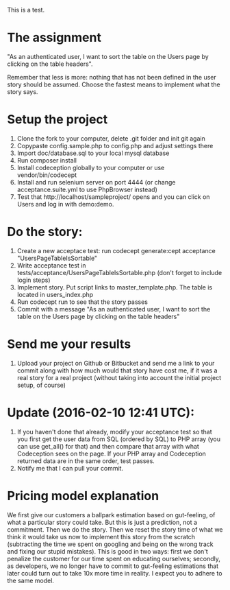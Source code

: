 This is a test.

The assignment
===
"As an authenticated user, I want to sort the table on the Users page by clicking on the table headers".

Remember that less is more: nothing that has not been defined in the user story should be assumed. Choose the fastest means to implement what the story says. 

Setup the project
====
1. Clone the fork to your computer, delete .git folder and init git again
2. Copypaste config.sample.php to config.php and adjust settings there
3. Import doc/database.sql to your local mysql database
4. Run composer install
5. Install codeception globally to your computer or use vendor/bin/codecept
6. Install and run selenium server on port 4444 (or change acceptance.suite.yml to use PhpBrowser instead) 
7. Test that http://localhost/sampleproject/ opens and you can click on Users and log in with demo:demo.

Do the story:
===

1. Create a new acceptace test: run codecept generate:cept acceptance "UsersPageTableIsSortable"
2. Write acceptance test in tests/acceptance/UsersPageTableIsSortable.php (don't forget to include login steps)
3. Implement story. Put script links to master_template.php. The table is located in users_index.php
4. Run codecept run to see that the story passes
5. Commit with a message "As an authenticated user, I want to sort the table on the Users page by clicking on the table headers"

Send me your results
===
1. Upload your project on Github or Bitbucket and send me a link to your commit along with how much would that story have cost me, if it was a real story for a real project (without taking into account the initial project setup, of course)

Update (2016-02-10 12:41 UTC):
===
1. If you haven't done that already, modify your acceptance test so that you first get the user data from SQL (ordered by SQL) to PHP array (you can use get_all() for that) and then compare that array with what Codeception sees on the page. If your PHP array and Codeception returned data are in the same order, test passes.
2. Notify me that I can pull your commit.
 
Pricing model explanation
===
We first give our customers a ballpark estimation based on gut-feeling, of what a particular story could take. But this is just a prediction, not a commitment. 
Then we do the story. Then we reset the story time of what we think it would take us now to implement this story from the scratch (subtracting the time we spent on googling and being on the wrong track and fixing our stupid mistakes). 
This is good in two ways: first we don't penalize the customer for our time spent on educating ourselves; secondly, as developers, we no longer have to commit to gut-feeling estimations that later could turn out to take 10x more time in reality. I expect you to adhere to the same model.


